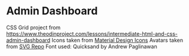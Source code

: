 # Admin Dashboard
CSS Grid project from https://www.theodinproject.com/lessons/intermediate-html-and-css-admin-dashboard
Icons taken from [Material Design Icons](https://materialdesignicons.com/)
Avatars taken from [SVG Repo](https://www.svgrepo.com/vectors/avatar/)
Font used: Quicksand by Andrew Paglinawan
